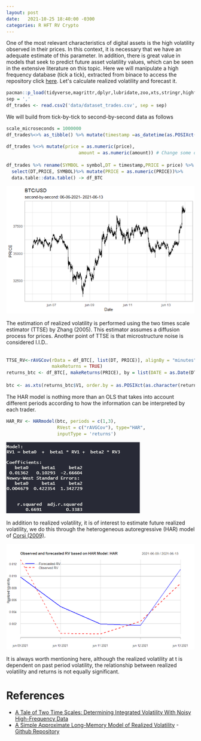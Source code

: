 ```yaml
---
layout: post
date:   2021-10-25 18:40:00 -0300
categories: R HFT RV Crypto  
---
```



One of the most relevant characteristics of digital assets is the high volatility observed in their prices. In this context, it is necessary that we have an adequate estimate of this parameter. In addition, there is great value in models that seek to predict future asset volatility values, which can be seen in the extensive literature on this topic. Here we will manipulate a high frequency database (tick a tick), extracted from binace to access the repository click [here](https://github.com/lukmol/BTC-HFT). Let's calculate realized volatility and forecast it.

```r
pacman::p_load(tidyverse,magrittr,dplyr,lubridate,zoo,xts,stringr,highfrequency)
sep = ','
df_trades <- read.csv2('data/dataset_trades.csv', sep = sep)

```
We will build from tick-by-tick to second-by-second data as follows
```r
scale_microseconds = 1000000
df_trades%<>% as_tibble() %>% mutate(timestamp =as_datetime(as.POSIXct(df_trades$timestamp / scale_microseconds 								origin = "1970-01-01",tz = 'UTC')))

```

```r
df_trades %<>% mutate(price = as.numeric(price),
                           amount = as.numeric(amount)) # Change some datatypes
	
df_trades %>% rename(SYMBOL = symbol,DT = timestamp,PRICE = price) %>%
  select(DT,PRICE, SYMBOL)%>% mutate(PRICE = as.numeric(PRICE))%>%
  data.table::data.table() -> df_BTC

```
![btc](/assets/images/btc.png)

The estimation of realized volatility is performed using the two times scale estimator (TTSE) by Zhang (2005). This estimator assumes a diffusion process for prices. Another point of TTSE is that microstructure noise is considered I.I.D..

```r

TTSE_RV<-rAVGCov(rData = df_BTC[, list(DT, PRICE)], alignBy = "minutes",alignPeriod = 15,
                 makeReturns = TRUE)
returns_btc <- df_BTC[, makeReturns(PRICE), by = list(DATE = as.Date(DT))]

btc <- as.xts(returns_btc$V1, order.by = as.POSIXct(as.character(returns_btc$DATE)))
```
The HAR model is nothing more than an OLS that takes into account different periods according to how the information can be interpreted by each trader.

```r
HAR_RV <- HARmodel(btc, periods = c(1,3),
                   RVest = c("rAVGCov"), type="HAR",
                   inputType = 'returns')
```


![output](/assets/images/HAR_output.png)

In addition to realized volatility, it is of interest to estimate future realized volatility, we do this through the heterogeneous autoregressive (HAR) model of [Corsi (2009)](https://scholar.google.com/citations?user=0S6oWnAAAAAJ&hl=en).



![observed](/assets/images/RV_BTC.png)

It is always worth mentioning here, although the realized volatility at t is dependent on past period volatility, the relationship between realized volatility and returns is not equally significant.

# References
- [A Tale of Two Time Scales: Determining Integrated
Volatility With Noisy High-Frequency Data](https://www.nber.org/papers/w10111)
- [A Simple Approximate Long-Memory Model of Realized Volatility](https://academic.oup.com/jfec/article-abstract/7/2/174/856522)
-[Github Repository](https://github.com/lukmol/BTC-HFT)